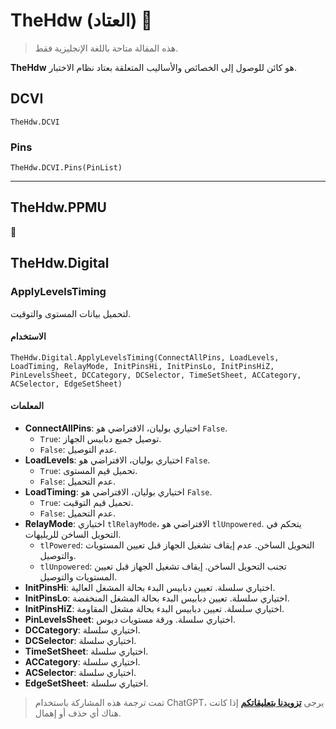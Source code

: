 # TheHdw (العتاد) 🚧

> هذه المقالة متاحة باللغة الإنجليزية فقط.

**TheHdw** هو كائن للوصول إلى الخصائص والأساليب المتعلقة بعتاد نظام الاختبار.

## DCVI

```vbscript
TheHdw.DCVI
```

### Pins

```vbscript
TheHdw.DCVI.Pins(PinList)
```

---

## TheHdw.PPMU

🚧

## TheHdw.Digital

### ApplyLevelsTiming

لتحميل بيانات المستوى والتوقيت.

#### الاستخدام

```vbscript
TheHdw.Digital.ApplyLevelsTiming(ConnectAllPins, LoadLevels, LoadTiming, RelayMode, InitPinsHi, InitPinsLo, InitPinsHiZ, PinLevelsSheet, DCCategory, DCSelector, TimeSetSheet, ACCategory, ACSelector, EdgeSetSheet)
```

#### المعلمات

- **ConnectAllPins**: اختياري بوليان، الافتراضي هو `False`.
  - `True`: توصيل جميع دبابيس الجهاز.
  - `False`: عدم التوصيل.
- **LoadLevels**: اختياري بوليان، الافتراضي هو `False`.
  - `True`: تحميل قيم المستوى.
  - `False`: عدم التحميل.
- **LoadTiming**: اختياري بوليان، الافتراضي هو `False`.
  - `True`: تحميل قيم التوقيت.
  - `False`: عدم التحميل.
- **RelayMode**: اختياري `tlRelayMode`، الافتراضي هو `tlUnpowered`. يتحكم في التحويل الساخن للريليهات.
  - `tlPowered`: التحويل الساخن. عدم إيقاف تشغيل الجهاز قبل تعيين المستويات والتوصيل.
  - `tlUnpowered`: تجنب التحويل الساخن. إيقاف تشغيل الجهاز قبل تعيين المستويات والتوصيل.
- **InitPinsHi**: اختياري سلسلة. تعيين دبابيس البدء بحالة المشغل العالية.
- **InitPinsLo**: اختياري سلسلة. تعيين دبابيس البدء بحالة المشغل المنخفضة.
- **InitPinsHiZ**: اختياري سلسلة. تعيين دبابيس البدء بحالة مشغل المقاومة.
- **PinLevelsSheet**: اختياري سلسلة. ورقة مستويات دبوس.
- **DCCategory**: اختياري سلسلة.
- **DCSelector**: اختياري سلسلة.
- **TimeSetSheet**: اختياري سلسلة.
- **ACCategory**: اختياري سلسلة.
- **ACSelector**: اختياري سلسلة.
- **EdgeSetSheet**: اختياري سلسلة.

> تمت ترجمة هذه المشاركة باستخدام ChatGPT، يرجى [**تزويدنا بتعليقاتكم**](https://github.com/linyuxuanlin/Wiki_MkDocs/issues/new) إذا كانت هناك أي حذف أو إهمال.
